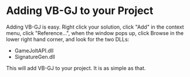 # Adding VB-GJ to your Project

Adding VB-GJ is easy. Right click your solution, click "Add" in the context menu, click "Reference...", when the window pops up, click Browse in the lower right hand corner, and look for the two DLLs:

* GameJoltAPI.dll
* SignatureGen.dll

This will add VB-GJ to your project. It is as simple as that.

